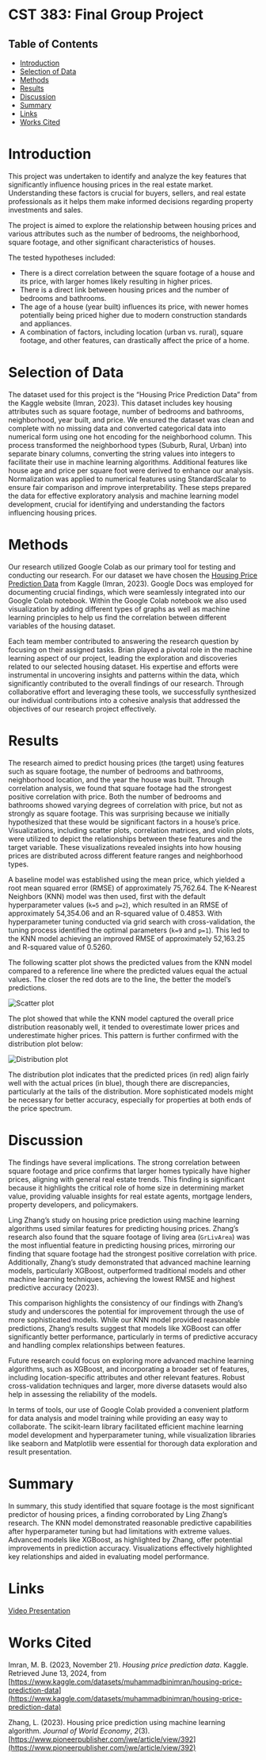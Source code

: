 # CST 383: Final Group Project

## Table of Contents
- [Introduction](#introduction)
- [Selection of Data](#selection-of-data)
- [Methods](#methods)
- [Results](#results)
- [Discussion](#discussion)
- [Summary](#summary)
- [Links](#links)
- [Works Cited](#works-cited)

# Introduction
This project was undertaken to identify and analyze the key features that significantly influence housing prices in the real estate market. Understanding these factors is crucial for buyers, sellers, and real estate professionals as it helps them make informed decisions regarding property investments and sales.

The project is aimed to explore the relationship between housing prices and various attributes such as the number of bedrooms, the neighborhood, square footage, and other significant characteristics of houses.

The tested hypotheses included:
* There is a direct correlation between the square footage of a house and its price, with larger homes likely resulting in higher prices.
* There is a direct link between housing prices and the number of bedrooms and bathrooms.
* The age of a house (year built) influences its price, with newer homes potentially being priced higher due to modern construction standards and appliances.
* A combination of factors, including location (urban vs. rural), square footage, and other features, can drastically affect the price of a home.

# Selection of Data
The dataset used for this project is the “Housing Price Prediction Data” from the Kaggle website (Imran, 2023). This dataset includes key housing attributes such as square footage, number of bedrooms and bathrooms, neighborhood, year built, and price. We ensured the dataset was clean and complete with no missing data and converted categorical data into numerical form using one hot encoding for the neighborhood column. This process transformed the neighborhood types (Suburb, Rural, Urban) into separate binary columns, converting the string values into integers to facilitate their use in machine learning algorithms. Additional features like house age and price per square foot were derived to enhance our analysis. Normalization was applied to numerical features using StandardScalar to ensure fair comparison and improve interpretability. These steps prepared the data for effective exploratory analysis and machine learning model development, crucial for identifying and understanding the factors influencing housing prices.

# Methods
Our research utilized Google Colab as our primary tool for testing and conducting our research. For our dataset we have chosen the [Housing Price Prediction Data](https://www.kaggle.com/datasets/muhammadbinimran/housing-price-prediction-data) from Kaggle (Imran, 2023). Google Docs was employed for documenting crucial findings, which were seamlessly integrated into our Google Colab notebook. Within the Google Colab notebook we also used visualization by adding different types of graphs as well as machine learning principles to help us find the correlation between different variables of the housing dataset.

Each team member contributed to answering the research question by focusing on their assigned tasks. Brian played a pivotal role in the machine learning aspect of our project, leading the exploration and discoveries related to our selected housing dataset. His expertise and efforts were instrumental in uncovering insights and patterns within the data, which significantly contributed to the overall findings of our research. Through collaborative effort and leveraging these tools, we successfully synthesized our individual contributions into a cohesive analysis that addressed the objectives of our research project effectively.

# Results
The research aimed to predict housing prices (the target) using features such as square footage, the number of bedrooms and bathrooms, neighborhood location, and the year the house was built. Through correlation analysis, we found that square footage had the strongest positive correlation with price. Both the number of bedrooms and bathrooms showed varying degrees of correlation with price, but not as strongly as square footage. This was surprising because we initially hypothesized that these would be significant factors in a house’s price. Visualizations, including scatter plots, correlation matrices, and violin plots, were utilized to depict the relationships between these features and the target variable. These visualizations revealed insights into how housing prices are distributed across different feature ranges and neighborhood types.

A baseline model was established using the mean price, which yielded a root mean squared error (RMSE) of approximately 75,762.64. The K-Nearest Neighbors (KNN) model was then used, first with the default hyperparameter values (`k=5` and `p=2`), which resulted in an RMSE of approximately 54,354.06 and an R-squared value of 0.4853. With hyperparameter tuning conducted via grid search with cross-validation, the tuning process identified the optimal parameters (`k=9` and `p=1`). This led to the KNN model achieving an improved RMSE of approximately 52,163.25 and R-squared value of 0.5260.

The following scatter plot shows the predicted values from the KNN model compared to a reference line where the predicted values equal the actual values. The closer the red dots are to the line, the better the model’s predictions.

![Scatter plot](img/plot_scatterplot_knn_predictions_vs_actual.png)

The plot showed that while the KNN model captured the overall price distribution reasonably well, it tended to overestimate lower prices and underestimate higher prices. This pattern is further confirmed with the distribution plot below:

![Distribution plot](img/plot_distribution_actual_vs_predicted.png)

The distribution plot indicates that the predicted prices (in red) align fairly well with the actual prices (in blue), though there are discrepancies, particularly at the tails of the distribution. More sophisticated models might be necessary for better accuracy, especially for properties at both ends of the price spectrum.

# Discussion
The findings have several implications. The strong correlation between square footage and price confirms that larger homes typically have higher prices, aligning with general real estate trends. This finding is significant because it highlights the critical role of home size in determining market value, providing valuable insights for real estate agents, mortgage lenders, property developers, and policymakers.

Ling Zhang’s study on housing price prediction using machine learning algorithms used similar features for predicting housing prices. Zhang’s research also found that the square footage of living area (`GrLivArea`) was the most influential feature in predicting housing prices, mirroring our finding that square footage had the strongest positive correlation with price. Additionally, Zhang’s study demonstrated that advanced machine learning models, particularly XGBoost, outperformed traditional models and other machine learning techniques, achieving the lowest RMSE and highest predictive accuracy (2023).

This comparison highlights the consistency of our findings with Zhang’s study and underscores the potential for improvement through the use of more sophisticated models. While our KNN model provided reasonable predictions, Zhang’s results suggest that models like XGBoost can offer significantly better performance, particularly in terms of predictive accuracy and handling complex relationships between features.

Future research could focus on exploring more advanced machine learning algorithms, such as XGBoost, and incorporating a broader set of features, including location-specific attributes and other relevant features. Robust cross-validation techniques and larger, more diverse datasets would also help in assessing the reliability of the models.

In terms of tools, our use of Google Colab provided a convenient platform for data analysis and model training while providing an easy way to collaborate. The scikit-learn library facilitated efficient machine learning model development and hyperparameter tuning, while visualization libraries like seaborn and Matplotlib were essential for thorough data exploration and result presentation.

# Summary
In summary, this study identified that square footage is the most significant predictor of housing prices, a finding corroborated by Ling Zhang’s research. The KNN model demonstrated reasonable predictive capabilities after hyperparameter tuning but had limitations with extreme values. Advanced models like XGBoost, as highlighted by Zhang, offer potential improvements in prediction accuracy. Visualizations effectively highlighted key relationships and aided in evaluating model performance.

# Links
[Video Presentation](https://youtu.be/XAxuZtB4JdY?si=khD6b31ty9HxG4fo)


# Works Cited
Imran, M. B. (2023, November 21). <i>Housing price prediction data</i>. Kaggle. Retrieved June 13, 2024, from [https://www.kaggle.com/datasets/muhammadbinimran/housing-price-prediction-data](https://www.kaggle.com/datasets/muhammadbinimran/housing-price-prediction-data)

Zhang, L. (2023). Housing price prediction using machine learning algorithm. <i>Journal of World Economy</i>, <i>2</i>(3). [https://www.pioneerpublisher.com/jwe/article/view/392](https://www.pioneerpublisher.com/jwe/article/view/392)